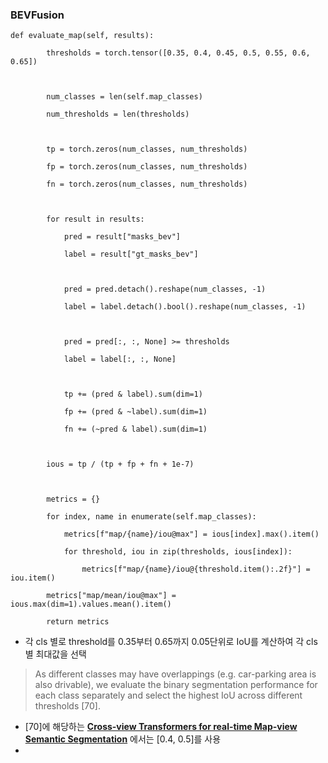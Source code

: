 ### BEVFusion

```
def evaluate_map(self, results):

        thresholds = torch.tensor([0.35, 0.4, 0.45, 0.5, 0.55, 0.6, 0.65])

  

        num_classes = len(self.map_classes)

        num_thresholds = len(thresholds)

  

        tp = torch.zeros(num_classes, num_thresholds)

        fp = torch.zeros(num_classes, num_thresholds)

        fn = torch.zeros(num_classes, num_thresholds)

  

        for result in results:

            pred = result["masks_bev"]

            label = result["gt_masks_bev"]

  

            pred = pred.detach().reshape(num_classes, -1)

            label = label.detach().bool().reshape(num_classes, -1)

  

            pred = pred[:, :, None] >= thresholds

            label = label[:, :, None]

  

            tp += (pred & label).sum(dim=1)

            fp += (pred & ~label).sum(dim=1)

            fn += (~pred & label).sum(dim=1)

  

        ious = tp / (tp + fp + fn + 1e-7)

  

        metrics = {}

        for index, name in enumerate(self.map_classes):

            metrics[f"map/{name}/iou@max"] = ious[index].max().item()

            for threshold, iou in zip(thresholds, ious[index]):

                metrics[f"map/{name}/iou@{threshold.item():.2f}"] = iou.item()

        metrics["map/mean/iou@max"] = ious.max(dim=1).values.mean().item()

        return metrics
```
- 각 cls 별로 threshold를 0.35부터 0.65까지 0.05단위로 IoU를 계산하여 각 cls 별 최대값을 선택
> As different classes may have overlappings (e.g. car-parking area is also drivable), we evaluate the binary segmentation performance for each class separately and select the highest IoU across different thresholds [70].
- [70]에 해당하는 [**Cross-view Transformers for real-time Map-view Semantic Segmentation**](http://www.philkr.net/media/zhou2022crossview.pdf) 에서는 [0.4, 0.5]를 사용
- 